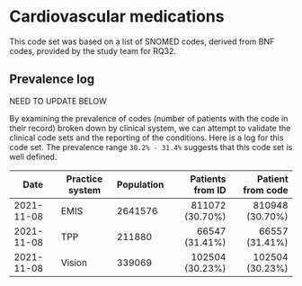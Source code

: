 # Cardiovascular medications

This code set was based on a list of SNOMED codes, derived from BNF codes, provided by the study team for RQ32.

## Prevalence log

NEED TO UPDATE BELOW

By examining the prevalence of codes (number of patients with the code in their record) broken down by clinical system, we can attempt to validate the clinical code sets and the reporting of the conditions. Here is a log for this code set. The prevalence range `30.2% - 31.4%` suggests that this code set is well defined.

| Date       | Practice system | Population | Patients from ID | Patient from code |
| ---------- | --------------- | ---------- | ---------------: | ----------------: |
| 2021-11-08 | EMIS            | 2641576    |  811072 (30.70%) |   810948 (30.70%) |
| 2021-11-08 | TPP             |  211880    |   66547 (31.41%) |    66557 (31.41%) |
| 2021-11-08 | Vision          |  339069    |  102504 (30.23%) |   102504 (30.23%) |
